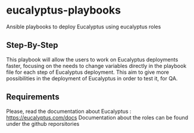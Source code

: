 eucalyptus-playbooks
====================

Ansible playbooks to deploy Eucalyptus using eucalyptus roles

Step-By-Step
------------

This playbook will allow the users to work on Eucalyptus deployments faster, focusing on the needs to change variables directly in the playbook file for each step of Eucalyptus deployment. This aim to give more possibilities in the deployment of Eucalyptus in order to test it, for QA.


Requirements
------------

Please, read the documentation about Eucalyptus : https://eucalyptus.com/docs
Documentation about the roles can be found under the github reporsitories
